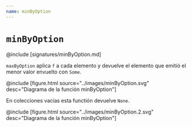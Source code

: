 ```yaml
---
name: minByOption
---
```


# `minByOption`

@include [signatures/minByOption.md]

`maxByOption` aplica `f` a cada elemento y devuelve el elemento que emitió el menor valor envuelto con `Some`.

@include [figure.html source="../images/minByOption.svg" desc="Diagrama de la función minByOption"]

En colecciones vacías esta functión devuelve `None`.

@include [figure.html source="../images/minByOption.2.svg" desc="Diagrama de la función minByOption"]
